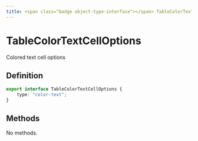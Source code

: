 ```yaml
---
title: <span class="badge object-type-interface"></span> TableColorTextCellOptions
---
```

# <span class="badge object-type-interface"></span> TableColorTextCellOptions

Colored text cell options

## Definition

```typescript
export interface TableColorTextCellOptions {
	type: "color-text";
}

```
## Methods

No methods.
